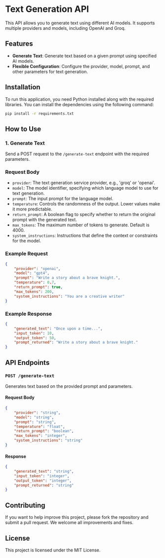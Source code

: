 # Text Generation API

This API allows you to generate text using different AI models. It supports multiple providers and models, including OpenAI and Groq.

## Features

- **Generate Text**: Generate text based on a given prompt using specified AI models.
- **Flexible Configuration**: Configure the provider, model, prompt, and other parameters for text generation.

## Installation

To run this application, you need Python installed along with the required libraries. You can install the dependencies using the following command:

```sh
pip install -r requirements.txt
```

## How to Use

### 1. Generate Text

Send a POST request to the `/generate-text` endpoint with the required parameters.

### Request Body

- `provider`: The text generation service provider, e.g., 'groq' or 'openai'.
- `model`: The model identifier, specifying which language model to use for text generation.
- `prompt`: The input prompt for the language model.
- `temperature`: Controls the randomness of the output. Lower values make it more predictable.
- `return_prompt`: A boolean flag to specify whether to return the original prompt with the generated text.
- `max_tokens`: The maximum number of tokens to generate. Default is 4000.
- `system_instructions`: Instructions that define the context or constraints for the model.

### Example Request

```json
{
    "provider": "openai",
    "model": "gpt4",
    "prompt": "Write a story about a brave knight.",
    "temperature": 0.7,
    "return_prompt": true,
    "max_tokens": 200,
    "system_instructions": "You are a creative writer"
}
```

### Example Response

```json
{
    "generated_text": "Once upon a time...",
    "input_token": 10,
    "output_token": 50,
    "prompt_returned": "Write a story about a brave knight."
}
```

## API Endpoints

### `POST /generate-text`

Generates text based on the provided prompt and parameters.

#### Request Body

```json
{
    "provider": "string",
    "model": "string",
    "prompt": "string",
    "temperature": "float",
    "return_prompt": "boolean",
    "max_tokens": "integer",
    "system_instructions": "string"
}
```

#### Response

```json
{
    "generated_text": "string",
    "input_token": "integer",
    "output_token": "integer",
    "prompt_returned": "string"
}
```

## Contributing

If you want to help improve this project, please fork the repository and submit a pull request. We welcome all improvements and fixes.

## License

This project is licensed under the MIT License.
